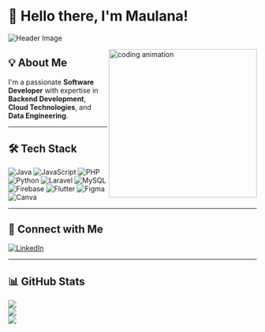 # 👋 Hello there, I'm Maulana!

![Header Image](https://github.com/halfrost/halfrost/blob/master/icons/header_.png)

<img align="right" src="https://github.com/Adam-pw/Adam-pw/blob/main/animation_500_kxa883sd.gif" alt="coding animation" width="300"/>

## 💡 About Me  
I'm a passionate **Software Developer** with expertise in **Backend Development**, **Cloud Technologies**, and **Data Engineering**.

---

## 🛠️ Tech Stack

![Java](https://img.shields.io/badge/java-%23ED8B00.svg?style=for-the-badge&logo=openjdk&logoColor=white)
![JavaScript](https://img.shields.io/badge/javascript-%23323330.svg?style=for-the-badge&logo=javascript&logoColor=%23F7DF1E)
![PHP](https://img.shields.io/badge/php-%23777BB4.svg?style=for-the-badge&logo=php&logoColor=white)
![Python](https://img.shields.io/badge/python-3670A0?style=for-the-badge&logo=python&logoColor=ffdd54)
![Laravel](https://img.shields.io/badge/laravel-%23FF2D20.svg?style=for-the-badge&logo=laravel&logoColor=white)
![MySQL](https://img.shields.io/badge/mysql-%2300f.svg?style=for-the-badge&logo=mysql&logoColor=white)
![Firebase](https://img.shields.io/badge/firebase-%23039BE5.svg?style=for-the-badge&logo=firebase)
![Flutter](https://img.shields.io/badge/Flutter-%2302569B.svg?style=for-the-badge&logo=Flutter&logoColor=white)
![Figma](https://img.shields.io/badge/figma-%23F24E1E.svg?style=for-the-badge&logo=figma&logoColor=white)
![Canva](https://img.shields.io/badge/Canva-%2300C4CC.svg?style=for-the-badge&logo=Canva&logoColor=white)

---

## 🤝 Connect with Me

[![LinkedIn](https://img.shields.io/badge/LinkedIn-%230077B5.svg?logo=linkedin&logoColor=white)](https://www.linkedin.com/in/maulana-ferdiansyah-eka-putra-08a4b0289)

---

## 📊 GitHub Stats

 ![](https://github-readme-stats.vercel.app/api?username=mferdian&theme=dark&hide_border=false&include_all_commits=true&count_private=true)<br/>
 ![](https://github-readme-streak-stats.herokuapp.com/?user=mferdian&theme=dark&hide_border=false)<br/>
 ![](https://github-readme-stats.vercel.app/api/top-langs/?username=mferdian&theme=dark&hide_border=false&include_all_commits=true&count_private=true&layout=compact)
